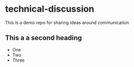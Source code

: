 # technical-discussion
This is a demo repo for sharing ideas around communication 

## This a a second heading 
* One
* Two
* Three

